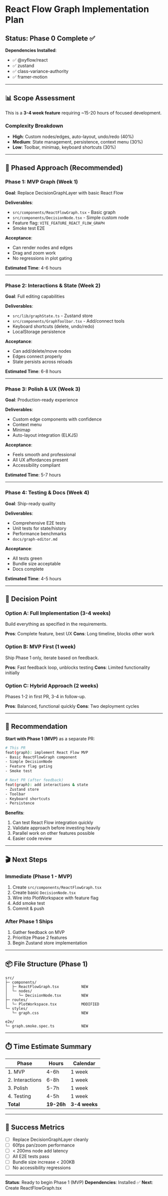 # React Flow Graph Implementation Plan

## Status: Phase 0 Complete ✅

**Dependencies Installed**:
- ✅ @xyflow/react
- ✅ zustand
- ✅ class-variance-authority
- ✅ framer-motion

---

## 📊 Scope Assessment

This is a **3-4 week feature** requiring ~15-20 hours of focused development.

### Complexity Breakdown
- **High**: Custom nodes/edges, auto-layout, undo/redo (40%)
- **Medium**: State management, persistence, context menu (30%)
- **Low**: Toolbar, minimap, keyboard shortcuts (30%)

---

## 🎯 Phased Approach (Recommended)

### Phase 1: MVP Graph (Week 1)
**Goal**: Replace DecisionGraphLayer with basic React Flow

**Deliverables**:
- `src/components/ReactFlowGraph.tsx` - Basic graph
- `src/components/DecisionNode.tsx` - Simple custom node
- Feature flag: `VITE_FEATURE_REACT_FLOW_GRAPH`
- Smoke test E2E

**Acceptance**:
- Can render nodes and edges
- Drag and zoom work
- No regressions in plot gating

**Estimated Time**: 4-6 hours

---

### Phase 2: Interactions & State (Week 2)
**Goal**: Full editing capabilities

**Deliverables**:
- `src/lib/graphState.ts` - Zustand store
- `src/components/GraphToolbar.tsx` - Add/connect tools
- Keyboard shortcuts (delete, undo/redo)
- LocalStorage persistence

**Acceptance**:
- Can add/delete/move nodes
- Edges connect properly
- State persists across reloads

**Estimated Time**: 6-8 hours

---

### Phase 3: Polish & UX (Week 3)
**Goal**: Production-ready experience

**Deliverables**:
- Custom edge components with confidence
- Context menu
- Minimap
- Auto-layout integration (ELKJS)

**Acceptance**:
- Feels smooth and professional
- All UX affordances present
- Accessibility compliant

**Estimated Time**: 5-7 hours

---

### Phase 4: Testing & Docs (Week 4)
**Goal**: Ship-ready quality

**Deliverables**:
- Comprehensive E2E tests
- Unit tests for state/history
- Performance benchmarks
- `docs/graph-editor.md`

**Acceptance**:
- All tests green
- Bundle size acceptable
- Docs complete

**Estimated Time**: 4-5 hours

---

## 🚦 Decision Point

### Option A: Full Implementation (3-4 weeks)
Build everything as specified in the requirements.

**Pros**: Complete feature, best UX
**Cons**: Long timeline, blocks other work

### Option B: MVP First (1 week)
Ship Phase 1 only, iterate based on feedback.

**Pros**: Fast feedback loop, unblocks testing
**Cons**: Limited functionality initially

### Option C: Hybrid Approach (2 weeks)
Phases 1-2 in first PR, 3-4 in follow-up.

**Pros**: Balanced, functional quickly
**Cons**: Two deployment cycles

---

## 📝 Recommendation

**Start with Phase 1 (MVP)** as a separate PR:

```bash
# This PR
feat(graph): implement React Flow MVP
- Basic ReactFlowGraph component
- Simple DecisionNode
- Feature flag gating
- Smoke test

# Next PR (after feedback)
feat(graph): add interactions & state
- Zustand store
- Toolbar
- Keyboard shortcuts
- Persistence
```

**Benefits**:
1. Can test React Flow integration quickly
2. Validate approach before investing heavily
3. Parallel work on other features possible
4. Easier code review

---

## 🎬 Next Steps

### Immediate (Phase 1 - MVP)
1. Create `src/components/ReactFlowGraph.tsx`
2. Create basic `DecisionNode.tsx`
3. Wire into PlotWorkspace with feature flag
4. Add smoke test
5. Commit & push

### After Phase 1 Ships
1. Gather feedback on MVP
2. Prioritize Phase 2 features
3. Begin Zustand store implementation

---

## 📦 File Structure (Phase 1)

```
src/
├─ components/
│  ├─ ReactFlowGraph.tsx          NEW
│  └─ nodes/
│     └─ DecisionNode.tsx         NEW
├─ routes/
│  └─ PlotWorkspace.tsx           MODIFIED
└─ styles/
   └─ graph.css                   NEW

e2e/
└─ graph.smoke.spec.ts            NEW
```

---

## ⏱️ Time Estimate Summary

| Phase | Hours | Calendar |
|-------|-------|----------|
| 1. MVP | 4-6h | 1 week |
| 2. Interactions | 6-8h | 1 week |
| 3. Polish | 5-7h | 1 week |
| 4. Testing | 4-5h | 1 week |
| **Total** | **19-26h** | **3-4 weeks** |

---

## 🎯 Success Metrics

- [ ] Replace DecisionGraphLayer cleanly
- [ ] 60fps pan/zoom performance
- [ ] < 200ms node add latency
- [ ] All E2E tests pass
- [ ] Bundle size increase < 200KB
- [ ] No accessibility regressions

---

**Status**: Ready to begin Phase 1 (MVP)
**Dependencies**: Installed ✅
**Next**: Create ReactFlowGraph.tsx
